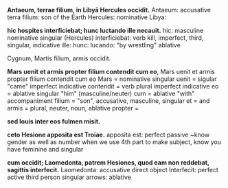 **Antaeum, terrae filium, in Libyā Hercules occidit.**
Antaeum: accusative
terra filium: son of the Earth
Hercules: nominative
Libya: 


**hic hospites interficiebat; hunc luctando ille necauit.**
hic: masculine nominative singular (Hercules)
interficiebat: verb kill, imperfect, third, singular, indicative
ille: 
hunc: 
lucando: "by wrestling" ablative


Cygnum, Martis filium, armis occidit.



**Mars uenit et armis propter filium contendit cum eo**, 
Mars uenit et armis propter filium contendit cum eo
Mars = nominative singular
uenit = sigular "came" imperfect indicative
contendit = verb plural imperfect indicative
eo = ablative singular "him" (masculine/neuter)
cum = ablative "with" accompaniment 
filium = "son", accusative, masculine, singular
et = and 
armis = plural, neuter, noun, ablative 
propter = 

**sed Iouis inter eos fulmen misit.**


**ceto Hesione apposita est Troiae.**
apposita est: perfect passive ~know gender as well as number
when we use 4th part to make subject, know you have feminine and singular

**eum occidit; Laomedonta, patrem Hesiones, quod eam non reddebat, sagittis interfecit.**
Laomedonta: accusative direct object
Interfecit: perfect active third person singular
arrows: ablative









